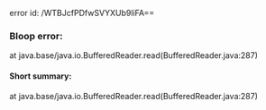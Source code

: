 error id: /WTBJcfPDfwSVYXUb9liFA==
### Bloop error:

at java.base/java.io.BufferedReader.read(BufferedReader.java:287)
#### Short summary: 

at java.base/java.io.BufferedReader.read(BufferedReader.java:287)